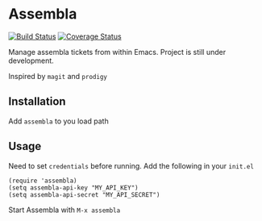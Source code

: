 # Assembla
[![Build Status](https://travis-ci.org/jezifm/assembla.svg?branch=master)](https://travis-ci.org/jezifm/assembla)
[![Coverage Status](https://coveralls.io/repos/github/jezifm/assembla/badge.svg?branch=master)](https://coveralls.io/github/jezifm/assembla?branch=master)

Manage assembla tickets from within Emacs. Project is still under development.

Inspired by `magit` and `prodigy`

## Installation

Add `assembla` to you load path

## Usage

Need to set `credentials` before running. Add the following in your `init.el`
```elisp
(require 'assembla)
(setq assembla-api-key "MY_API_KEY")
(setq assembla-api-secret "MY_API_SECRET")
```

Start Assembla with `M-x assembla`
